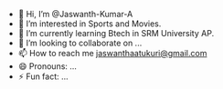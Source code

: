 - 👋 Hi, I’m @Jaswanth-Kumar-A
- 👀 I’m interested in Sports and Movies.
- 🌱 I’m currently learning Btech in SRM University AP.
- 💞️ I’m looking to collaborate on ...
- 📫 How to reach me jaswanthaatukuri@gmail.com
- 😄 Pronouns: ...
- ⚡ Fun fact: ...

<!---
Jaswanth-Kumar-A/Jaswanth-Kumar-A is a ✨ special ✨ repository because its `README.md` (this file) appears on your GitHub profile.
You can click the Preview link to take a look at your changes.
--->
